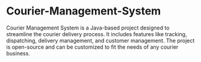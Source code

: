 # Courier-Management-System
Courier Management System is a Java-based project designed to streamline the courier delivery process. It includes features like tracking, dispatching, delivery management, and customer management. The project is open-source and can be customized to fit the needs of any courier business.
